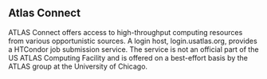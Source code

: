## Atlas Connect

ATLAS Connect offers access to high-throughput computing resources from various opportunistic sources.  A login host, login.usatlas.org, provides a HTCondor job submission service.  The service is not an official part of the US ATLAS Computing Facility and is offered on a best-effort basis by the ATLAS group at the University of Chicago. 
